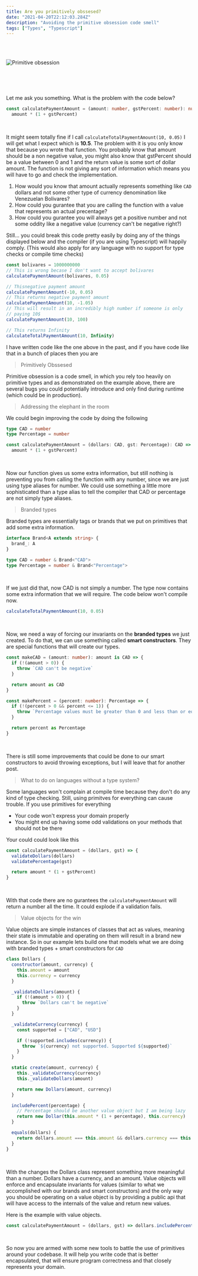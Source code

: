```yaml
---
title: Are you primitively obssesed?
date: "2021-04-20T22:12:03.284Z"
description: "Avoiding the primitive obsession code smell"
tags: ["Types", "Typescript"]
---
```


</br>
</br>

![Primitive obsession](./primitive.png)

</br>
</br>
</br>

Let me ask you something. What is the problem with the code below?

```typescript
const calculatePaymentAmount = (amount: number, gstPercent: number): number =>
  amount * (1 + gstPercent)
```

</br>

It might seem totally fine if I call `calculateTotalPaymentAmount(10, 0.05)` I will get what I expect which is **10.5**. The problem with it is you only know that because you wrote that function. You probably know that amount should be a non negative value, you might also know that gstPercent should be a value between 0 and 1 and the return value is some sort of dollar amount. The function is not giving any sort of information which means you will have to go and check the implementation.

1. How would you know that amount actually represents something like `CAD` dollars and not some other type of currency denomination like Venezuelan Bolivares?
2. How could you gurantee that you are calling the function with a value that represents an actual precentage?
3. How could you gurantee you will always get a positive number and not some oddity like a negative value (currency can't be negative right?)

Still... you could break this code pretty easily by doing any of the things displayed below and the compiler (if you are using Typescript) will happily comply. (This would also apply for any language with no support for type checks or compile time checks)

```typescript
const bolivares = 1000000000
// This is wrong becase I don't want to accept bolivares
calculatePaymentAmount(bolivares, 0.05)

// Thisnegative payment amount
calculatePaymentAmount(-10, 0.05)
// This returns negative payment amount
calculatePaymentAmount(10, -1.05)
// This will result in an incredibly high number if someone is only
// paying 10$
calculatePaymentAmount(10, 100)

// This returns Infinity
calculateTotalPaymentAmount(10, Infinity)
```

I have written code like the one above in the past, and if you have code like that in a bunch of places then you are

> Primitively Obssesed

Primitive obsession is a code smell, in which you rely too heavily on primitive types and as demonstrated on the example above, there are several bugs you could potentially introduce and only find during runtime (which could be in production).

> Addressing the elephant in the room

We could begin improving the code by doing the following

```typescript
type CAD = number
type Percentage = number

const calculatePaymentAmount = (dollars: CAD, gst: Percentage): CAD =>
  amount * (1 + gstPercent)
```

</br>

Now our function gives us some extra information, but still nothing is preventing you from calling the function with any number, since we are just using type aliases for number. We could use something a little more sophisticated than a type alias to tell the compiler that CAD or percentage are not simply type aliases.

> Branded types

Branded types are essentially tags or brands that we put on primitives that add some extra information.

```typescript
interface Brand<A extends string> {
  brand_: A
}

type CAD = number & Brand<"CAD">
type Percentage = number & Brand<"Percentage">
```

</br>

If we just did that, now CAD is not simply a number. The type now contains some extra information that we will require. The code below won't compile now.

```typescript
calculateTotalPaymentAmount(10, 0.05)
```

</br>

Now, we need a way of forcing our invariants on the **branded types** we just created. To do that, we can use something called **smart constructors**. They are special functions that will create our types.

```typescript
const makeCAD = (amount: number): amount is CAD => {
  if (!(amount > 0)) {
    throw `CAD can't be negative`
  }

  return amount as CAD
}

const makePercent = (percent: number): Percentage => {
  if (!(percent > 0 && percent <= 1)) {
    throw `Percentage values must be greater than 0 and less than or equal to 1`
  }

  return percent as Percentage
}
```

</br>

There is still some improvements that could be done to our smart constructors to avoid throwing exceptions, but I will leave that for another post.

> What to do on languages without a type system?

Some languages won't complain at compile time because they don't do any kind of type checking. Still, using primitves for everything can cause trouble. If you use primitives for everything

- Your code won't express your domain properly
- You might end up having some odd validations on your methods that should not be there

Your could could look like this

```typescript
const calculatePaymentAmount = (dollars, gst) => {
  validateDollars(dollars)
  validatePercentage(gst)

  return amount * (1 + gstPercent)
}
```

</br>

With that code there are no gurantees the `calculatePaymentAmount` will return a number all the time. It could explode if a validation fails.

> Value objects for the win

Value objects are simple instances of classes that act as values, meaning their state is immutable and operating on them will result in a brand new instance. So in our example lets build one that models what we are doing with branded types + smart constructors for `CAD`

```javascript
class Dollars {
  constructor(amount, currency) {
    this.amount = amount
    this.currency = currency
  }

  _validateDollars(amount) {
    if (!(amount > 0)) {
      throw `Dollars can't be negative`
    }
  }

  _validateCurrency(currency) {
    const supported = ["CAD", "USD"]

    if (!supported.includes(currency)) {
      throw `${currency} not supported. Supported ${supported}`
    }
  }

  static create(amount, currency) {
    this._validateCurrency(currency)
    this._validateDollars(amount)

    return new Dollars(amount, currency)
  }

  includePercent(percentage) {
    // Percentage should be another value object but I am being lazy
    return new Dollar(this.amount * (1 + percentage), this.currency)
  }

  equals(dollars) {
    return dollars.amount === this.amount && dollars.currency === this.currency
  }
}
```

</br>

With the changes the Dollars class represent something more meaningful than a number. Dollars have a currency, and an amount. Value objects will enforce and encapsulate invariants for values (similar to what we accomplished with our brands and smart constructors) and the only way you should be operating on a value object is by providing a public api that will have access to the internals of the value and return new values.

Here is the example with value objects.

```javascript
const calculatePaymentAmount = (dollars, gst) => dollars.includePercent(gst)
```

</br>

So now you are armed with some new tools to battle the use of primitives around your codebase. It will help you write code that is better encapsulated, that will ensure program correctness and that closely represents your domain.
